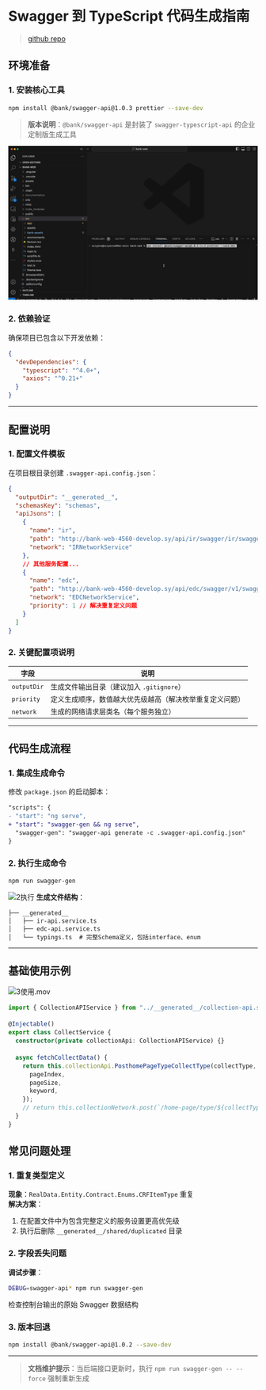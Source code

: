 
# Swagger 到 TypeScript 代码生成指南

> [github repo](https://github.com/Sofia92/swagger-typescript-api)

## 环境准备

### 1. 安装核心工具

```bash
npm install @bank/swagger-api@1.0.3 prettier --save-dev
```

> **版本说明**：`@bank/swagger-api` 是封装了 `swagger-typescript-api` 的企业定制版生成工具

![1.安装](./1.安装.gif)

### 2. 依赖验证

确保项目已包含以下开发依赖：

```json
{
  "devDependencies": {
    "typescript": "^4.0+",
    "axios": "^0.21+"
  }
}
```

---

## 配置说明

### 1. 配置文件模板

在项目根目录创建 `.swagger-api.config.json`：

```json
{
  "outputDir": "__generated__",
  "schemasKey": "schemas",
  "apiJsons": [
    {
      "name": "ir",
      "path": "http://bank-web-4560-develop.sy/api/ir/swagger/ir/swagger.json",
      "network": "IRNetworkService"
    },
    // 其他服务配置...
    {
      "name": "edc",
      "path": "http://bank-web-4560-develop.sy/api/edc/swagger/v1/swagger.json",
      "network": "EDCNetworkService",
      "priority": 1 // 解决重复定义问题
    }
  ]
}
```

### 2. 关键配置项说明

| 字段        | 说明                                                     |
| ----------- | -------------------------------------------------------- |
| `outputDir` | 生成文件输出目录（建议加入 `.gitignore`）                |
| `priority`  | 定义生成顺序，数值越大优先级越高（解决枚举重复定义问题） |
| `network`   | 生成的网络请求层类名（每个服务独立）                     |

---

## 代码生成流程

### 1. 集成生成命令

修改 `package.json` 的启动脚本：

```diff
"scripts": {
- "start": "ng serve",
+ "start": "swagger-gen && ng serve",
  "swagger-gen": "swagger-api generate -c .swagger-api.config.json"
}
```

### 2. 执行生成命令

```bash
npm run swagger-gen
```

![2执行](./2.执行.gif)
**生成文件结构**：

```
├── __generated__
│   ├── ir-api.service.ts
│   ├── edc-api.service.ts
│   └── typings.ts  # 完整Schema定义，包括interface、enum
```

---

## 基础使用示例

![3使用.mov](./3.使用.gif)

```typescript
import { CollectionAPIService } from "../__generated__/collection-api.service";

@Injectable()
export class CollectService {
  constructor(private collectionApi: CollectionAPIService) {}

  async fetchCollectData() {
    return this.collectionApi.PosthomePageTypeCollectType(collectType, {
      pageIndex,
      pageSize,
      keyword,
    });
    // return this.collectionNetwork.post(`/home-page/type/${collectType}`, { pageIndex, pageSize, keyword })
  }
}
```

## 常见问题处理

### 1. 重复类型定义

**现象**：`RealData.Entity.Contract.Enums.CRFItemType` 重复  
**解决方案**：

1. 在配置文件中为包含完整定义的服务设置更高优先级
2. 执行后删除 `__generated__/shared/duplicated` 目录

### 2. 字段丢失问题

**调试步骤**：

```bash
DEBUG=swagger-api* npm run swagger-gen
```

检查控制台输出的原始 Swagger 数据结构

### 3. 版本回退

```bash
npm install @bank/swagger-api@1.0.2 --save-dev
```

---

> **文档维护提示**：当后端接口更新时，执行 `npm run swagger-gen -- --force` 强制重新生成
